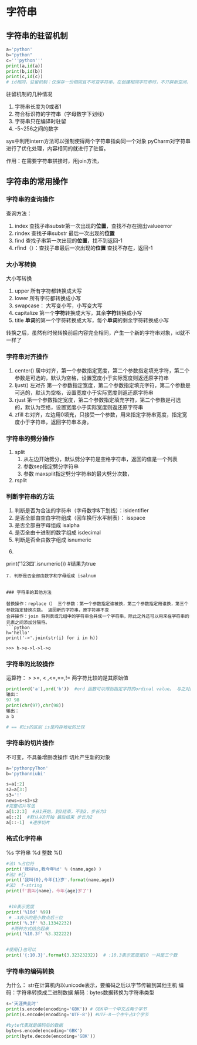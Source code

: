 # 字符串
## 字符串的驻留机制

```python
a='python'
b="python"
c='''python'''
print(a,id(a))
print(b,id(b))
print(c,id(c))
# id相同，驻留机制：仅保存一份相同且不可变字符串，在创建相同字符串时，不开辟新空间，而是把字符串的地址赋给新创建的变量。
```

驻留机制的几种情况
1. 字符串长度为0或者1
2. 符合标识符的字符串（字母数字下划线）
3. 字符串只在编译时驻留 
4. -5~256之间的数字

sys中利用intern方法可以强制使得两个字符串指向同一个对象
pyCharm对字符串进行了优化处理，内容相同的就进行了驻留。

作用：在需要字符串拼接时，用join方法，

## 字符串的常用操作
### 字符串的查询操作
查询方法：
1. index 查找子串substr第一次出现的**位置**，查找不存在抛出valueerror
2. rindex 查找子串substr 最后一次出现的**位置**
3. find 查找子串第一次出现的**位置**，找不到返回-1
4. rfind（）：查找子串最后一次出现的**位置** 查找不存在，返回-1
### 大小写转换
大小写转换
1. upper 所有字符都转换成大写
2. lower 所有字符都转换成小写
3. swapcase： 大写变小写，小写变大写
4. capitalize 第一个**字符**转换成大写，其余**字符**转换成小写
5. title **单词**的第一个字符转换成大写，每个**单词**的剩余字符转换成小写

转换之后，虽然有时候转换前后内容完全相同，产生一个新的字符串对象，id就不一样了

### 字符串对齐操作
1. center() 居中对齐，第一个参数指定宽度，第二个参数指定填充字符，第二个参数是可选的，默认为空格，设置宽度小于实际宽度则返还原字符串
2. ljust() 左对齐 第一个参数指定宽度，第二个参数指定填充字符，第二个参数是可选的，默认为空格，设置宽度小于实际宽度则返还原字符串
3. rjust 第一个参数指定宽度，第二个参数指定填充字符，第二个参数是可选的，默认为空格，设置宽度小于实际宽度则返还原字符串
4. zfill 右对齐，左边用0填充，只接受一个参数，用来指定字符串宽度，指定宽度小于字符串，返回字符串本身。

### 字符串的劈分操作
1. split 
   1. 从左边开始劈分，默认劈分字符是空格字符串，返回的值是一个列表
   2. 参数sep指定劈分字符串
   3. 参数 maxsplit指定劈分字符串的最大劈分次数，
2. rsplit


### 判断字符串的方法
1. 判断是否为合法的字符串（字母数字&下划线）：isidentifier
2. 是否全部由空白字符组成（回车换行水平制表）： isspace
3. 是否全部由字母组成 isalpha
4. 是否全由十进制的数字组成 isdecimal
5. 判断是否全由数字组成 isnumeric  
6.  ```python 
   print('123四'.isnumeric())
   #结果为true
   ```
7. 判断是否全部由数字和字母组成 isalnum


### 字符串的其他方法

替换操作：replace（） 三个参数：第一个参数指定谁被换，第二个参数指定用谁换，第三个参数指定替换次数。 返回新的字符串，原字符串不变
合并操作：join 将列表或元组中的字符串合并成一个字符串，除此之外还可以用来在字符串的元素之间添加分隔符。
```python
h='hello'
print('->'.join(str(i) for i in h))

>>> h->e->l->l->o

```


### 字符串的比较操作

运算符： > >=, < ,<=,==,!=
两字符比较的是其原始值 
```python
print(ord('a'),ord('b'))  #ord 函数可以得到指定字符的ordinal value。 与之对应的是内置函数 chr(),指定ordinary value可以获得对应的字符。
输出：
97 98   
print(chr(97),chr(98))
输出：
a b

# == 和is的区别 is是内存地址的比较


```


### 字符串的切片操作

不可变，不具备增删改操作
切片产生新的对象
```python
a='pythonpyThon'
b='pythonniubi'

s=a[:2]
s2=a[3:]
s3='!'
news=s+s3+s2
#完整切片写法
a[1:2:3]  #从1开始，到2结束，不到2，步长为3
a[::2]  #默认从0开始 最后结束 步长为2
a[::-1]  #逆序切片

```

###  格式化字符串

%s 字符串
%d 整数
%()
```python
#法1 %占位符
print('我叫%s,我今年%d' % (name,age) )
#法2 #{}
print('我叫{0},今年{1}岁'.format(name,age))
#法3  f-string
print(f'我叫{name}，今年{age}岁了')


 #10表示宽度
print('%10d' %99) 
 # .3表示的是小数点后三位
print('%.3f' %3.13342232) 
  #两种方式结合起来
print('%10.3f' %3.322222)


#使用{}也可以
print('{:10.3}'.format(3.32323232))  # :10.3表示宽度是10 一共是三个数  
```

### 字符串的编码转换
为什么： str在计算机内以unicode表示，要编码之后以字节传输到其他主机
编码：字符串转换成二进制数据
解码：bytes数据转换为字符串类型

```python
s='天涯共此时'
print(s.encode(encoding='GBK')) # GBK中一个中文占两个字节
print(s.encode(encoding='UTF-8')) #UTF-8一个中午占3个字节

#byte代表就是编码后的数据
byte=s.encode(encoding='GBK')
print(byte.decode(encoding='GBK'))
```